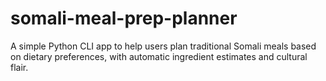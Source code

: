 # somali-meal-prep-planner
A simple Python CLI app to help users plan traditional Somali meals based on dietary preferences, with automatic ingredient estimates and cultural flair.
